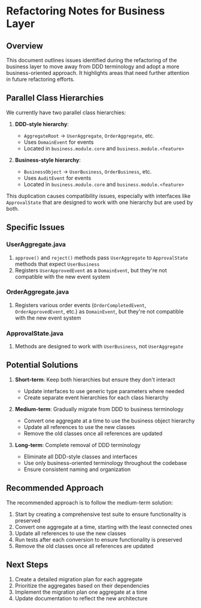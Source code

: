 # Refactoring Notes for Business Layer

## Overview

This document outlines issues identified during the refactoring of the business layer to move away from DDD terminology and adopt a more business-oriented approach. It highlights areas that need further attention in future refactoring efforts.

## Parallel Class Hierarchies

We currently have two parallel class hierarchies:

1. **DDD-style hierarchy**:
   - `AggregateRoot` -> `UserAggregate`, `OrderAggregate`, etc.
   - Uses `DomainEvent` for events
   - Located in `business.module.core` and `business.module.<feature>`

2. **Business-style hierarchy**:
   - `BusinessObject` -> `UserBusiness`, `OrderBusiness`, etc.
   - Uses `AuditEvent` for events
   - Located in `business.module.core` and `business.module.<feature>`

This duplication causes compatibility issues, especially with interfaces like `ApprovalState` that are designed to work with one hierarchy but are used by both.

## Specific Issues

### UserAggregate.java

1. `approve()` and `reject()` methods pass `UserAggregate` to `ApprovalState` methods that expect `UserBusiness`
2. Registers `UserApprovedEvent` as a `DomainEvent`, but they're not compatible with the new event system

### OrderAggregate.java

1. Registers various order events (`OrderCompletedEvent`, `OrderApprovedEvent`, etc.) as `DomainEvent`, but they're not compatible with the new event system

### ApprovalState.java

1. Methods are designed to work with `UserBusiness`, not `UserAggregate`

## Potential Solutions

1. **Short-term**: Keep both hierarchies but ensure they don't interact
   - Update interfaces to use generic type parameters where needed
   - Create separate event hierarchies for each class hierarchy

2. **Medium-term**: Gradually migrate from DDD to business terminology
   - Convert one aggregate at a time to use the business object hierarchy
   - Update all references to use the new classes
   - Remove the old classes once all references are updated

3. **Long-term**: Complete removal of DDD terminology
   - Eliminate all DDD-style classes and interfaces
   - Use only business-oriented terminology throughout the codebase
   - Ensure consistent naming and organization

## Recommended Approach

The recommended approach is to follow the medium-term solution:

1. Start by creating a comprehensive test suite to ensure functionality is preserved
2. Convert one aggregate at a time, starting with the least connected ones
3. Update all references to use the new classes
4. Run tests after each conversion to ensure functionality is preserved
5. Remove the old classes once all references are updated

## Next Steps

1. Create a detailed migration plan for each aggregate
2. Prioritize the aggregates based on their dependencies
3. Implement the migration plan one aggregate at a time
4. Update documentation to reflect the new architecture